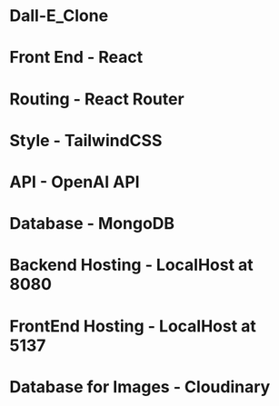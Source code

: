 # Dall-E_Clone
# Front End - React 
# Routing - React Router
# Style - TailwindCSS
# API - OpenAI API 
# Database - MongoDB
# Backend Hosting - LocalHost at 8080
# FrontEnd Hosting - LocalHost at 5137
# Database for Images - Cloudinary
